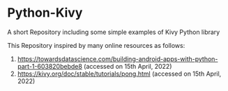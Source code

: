 # Python-Kivy

A short Repository including some simple examples of Kivy Python library

This Repository inspired by many online resources as follows:

1. https://towardsdatascience.com/building-android-apps-with-python-part-1-603820bebde8 (accessed on 15th April, 2022)
2. https://kivy.org/doc/stable/tutorials/pong.html (accessed on 15th April, 2022)
